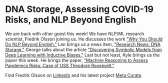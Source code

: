# DNA Storage, Assessing COVID-19 Risks, and NLP Beyond English

We are back with other guest this week! We have NLP/ML research scientist, Fredrik Olsson joining us. He discusses the work ["Why You Should Do NLP Beyond English."](https://ruder.io/nlp-beyond-english/) Lan brings us a news item, ["Research News: DNA Storage."](https://semiengineering.com/manufacturing-bits-aug-25/) George talks about the article ["Discovering Symbolic Models from Deep Learning with Inductive Biases."](https://astroautomata.com/paper/symbolic-neural-nets/) Last but not least, Kyle brings us the paper this week. He brings the paper, ["Machine Reasoning to Assess Pandemics Risks: Case of USS Theodore Roosevelt."](https://arxiv.org/pdf/2008.11040.pdf)

Find Fredrik Olsson on [Linkedin](https://www.linkedin.com/in/folsson) and his latest project [Meta Curate](https://metacurate.io/).
